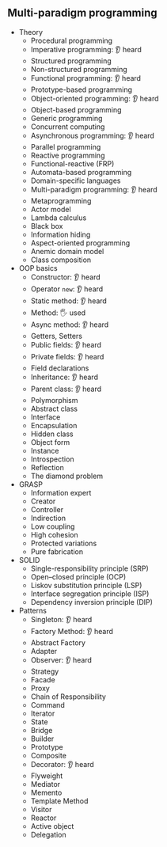 ## Multi-paradigm programming

- Theory
  - Procedural programming
  - Imperative programming: 👂 heard
  - Structured programming
  - Non-structured programming
  - Functional programming: 👂 heard
  - Prototype-based programming
  - Object-oriented programming: 👂 heard
  - Object-based programming
  - Generic programming
  - Concurrent computing
  - Asynchronous programming: 👂 heard
  - Parallel programming
  - Reactive programming
  - Functional-reactive (FRP)
  - Automata-based programming
  - Domain-specific languages
  - Multi-paradigm programming: 👂 heard
  - Metaprogramming
  - Actor model
  - Lambda calculus
  - Black box
  - Information hiding
  - Aspect-oriented programming
  - Anemic domain model
  - Class composition
- OOP basics
  - Constructor: 👂 heard
  - Operator `new`: 👂 heard
  - Static method: 👂 heard
  - Method: 🖐️ used
  - Async method: 👂 heard
  - Getters, Setters
  - Public fields: 👂 heard
  - Private fields: 👂 heard
  - Field declarations
  - Inheritance: 👂 heard
  - Parent class: 👂 heard
  - Polymorphism
  - Abstract class
  - Interface
  - Encapsulation
  - Hidden class
  - Object form
  - Instance
  - Introspection
  - Reflection
  - The diamond problem
- GRASP
  - Information expert
  - Creator
  - Controller
  - Indirection
  - Low coupling
  - High cohesion
  - Protected variations
  - Pure fabrication
- SOLID
  - Single-responsibility principle (SRP)
  - Open–closed principle (OCP)
  - Liskov substitution principle (LSP)
  - Interface segregation principle (ISP)
  - Dependency inversion principle (DIP)
- Patterns
  - Singleton: 👂 heard
  - Factory Method: 👂 heard
  - Abstract Factory
  - Adapter
  - Observer: 👂 heard
  - Strategy
  - Facade
  - Proxy
  - Chain of Responsibility
  - Command
  - Iterator
  - State
  - Bridge
  - Builder
  - Prototype
  - Composite
  - Decorator: 👂 heard
  - Flyweight
  - Mediator
  - Memento
  - Template Method
  - Visitor
  - Reactor
  - Active object
  - Delegation
